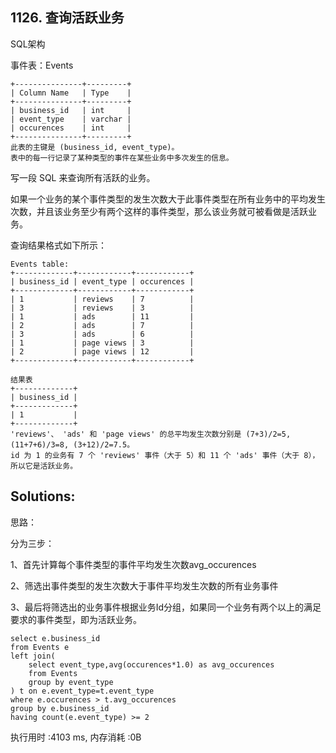 ## 1126. 查询活跃业务
SQL架构

事件表：Events
```
+---------------+---------+
| Column Name   | Type    |
+---------------+---------+
| business_id   | int     |
| event_type    | varchar |
| occurences    | int     | 
+---------------+---------+
此表的主键是 (business_id, event_type)。
表中的每一行记录了某种类型的事件在某些业务中多次发生的信息。
```
 

写一段 SQL 来查询所有活跃的业务。

如果一个业务的某个事件类型的发生次数大于此事件类型在所有业务中的平均发生次数，并且该业务至少有两个这样的事件类型，那么该业务就可被看做是活跃业务。

查询结果格式如下所示：
```
Events table:
+-------------+------------+------------+
| business_id | event_type | occurences |
+-------------+------------+------------+
| 1           | reviews    | 7          |
| 3           | reviews    | 3          |
| 1           | ads        | 11         |
| 2           | ads        | 7          |
| 3           | ads        | 6          |
| 1           | page views | 3          |
| 2           | page views | 12         |
+-------------+------------+------------+

结果表
+-------------+
| business_id |
+-------------+
| 1           |
+-------------+ 
'reviews'、 'ads' 和 'page views' 的总平均发生次数分别是 (7+3)/2=5, (11+7+6)/3=8, (3+12)/2=7.5。
id 为 1 的业务有 7 个 'reviews' 事件（大于 5）和 11 个 'ads' 事件（大于 8），所以它是活跃业务。
```


## Solutions:
思路：

分为三步：

1、首先计算每个事件类型的事件平均发生次数avg_occurences

2、筛选出事件类型的发生次数大于事件平均发生次数的所有业务事件

3、最后将筛选出的业务事件根据业务Id分组，如果同一个业务有两个以上的满足要求的事件类型，即为活跃业务。
```
select e.business_id
from Events e
left join(
    select event_type,avg(occurences*1.0) as avg_occurences
    from Events
    group by event_type
) t on e.event_type=t.event_type
where e.occurences > t.avg_occurences
group by e.business_id
having count(e.event_type) >= 2
```
执行用时 :4103 ms, 内存消耗 :0B
